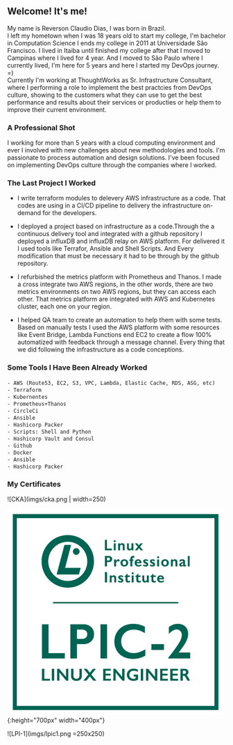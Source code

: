 ## Welcome! It's me!

My name is Reverson Claudio Dias, I was born in Brazil.  
I left my hometown when I was 18 years old to start my college, I'm bachelor in Computation Science I ends my college in 2011 at Universidade São Francisco. I lived in Itaiba until finished my college after that I moved to Campinas where I lived for 4 year. And I moved to São Paulo where I currently lived, I'm here for 5 years and here I started my DevOps journey. =)  
Currently I'm working at ThoughtWorks as Sr. Infrastructure Consultant, where I performing a role to implement the best practcies from DevOps culture, showing to the customers what they can use to get the best performance and results about their services or producties or help them to improve their current environment.

### A Professional Shot 

I working for more than 5 years with a cloud computing environment and ever I involved with new challenges about new methodologies and tools. I'm passionate to process automation and design solutions. I've been focused on implementing DevOps culture through the companies where I worked.

### The Last Project I Worked

- I write terraform modules to delevery AWS infrastructure as a code. That codes are using in a CI/CD pipeline to delivery the infrastructure on-demand for the developers.

- I deployed a project based on infrastructure as a code.Through the a continuous delivery tool and integrated with a github repository I deployed a influxDB and influxDB relay on AWS platform. For delivered it I used tools like Terrafor, Ansible and Shell Scripts. And Every modification that must be necessary it had to be through by the github repository.

- I refurbished the metrics platform with Prometheus and Thanos. I made a cross integrate two AWS regions, in the other words, there are two metrics environments on two AWS regions, but they can access each other. That metrics platform are integrated with AWS and Kubernetes cluster, each one on your region.

- I helped QA team to create an automation to help them with some tests. Based on manually tests I used the AWS platform with some resources like Event Bridge, Lambda Functions end EC2 to create a flow 100% automatized with feedback through a message channel. Every thing that we did following the infrastructure as a code conceptions.


### Some Tools I Have Been Already Worked

```
- AWS (Route53, EC2, S3, VPC, Lambda, Elastic Cache, RDS, ASG, etc)
- Terraform
- Kubernentes
- Prometheus+Thanos
- CircleCi
- Ansible
- Hashicorp Packer
- Scripts: Shell and Python
- Hashicorp Vault and Consul
- Github
- Docker
- Ansible
- Hashicorp Packer
```

### My Certificates

![CKA](imgs/cka.png | width=250)

![LPI-2](imgs/lpic2.png){:height="700px" width="400px"}

![LPI-1](imgs/lpic1.png =250x250)
